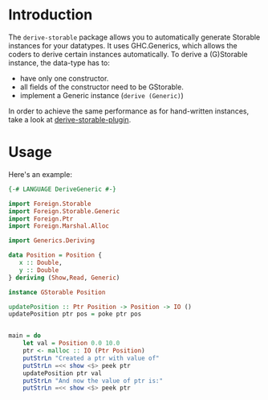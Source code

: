 # Introduction

The `derive-storable` package allows you to automatically generate Storable instances for your datatypes. It uses GHC.Generics, which allows the coders to derive certain instances automatically. To derive a (G)Storable instance, the data-type has to:

* have only one constructor.
* all fields of the constructor need to be GStorable.
* implement a Generic instance (`derive (Generic)`)

In order to achieve the same performance as for hand-written instances, take a look at [derive-storable-plugin](https://hackage.haskell.org/package/derive-storable-plugin).

# Usage

Here's an example:


```haskell
{-# LANGUAGE DeriveGeneric #-}

import Foreign.Storable
import Foreign.Storable.Generic
import Foreign.Ptr
import Foreign.Marshal.Alloc

import Generics.Deriving

data Position = Position {
   x :: Double, 
   y :: Double
} deriving (Show,Read, Generic)

instance GStorable Position

updatePosition :: Ptr Position -> Position -> IO ()
updatePosition ptr pos = poke ptr pos


main = do
    let val = Position 0.0 10.0
    ptr <- malloc :: IO (Ptr Position)      
    putStrLn "Created a ptr with value of"
    putStrLn =<< show <$> peek ptr
    updatePosition ptr val
    putStrLn "And now the value of ptr is:"   
    putStrLn =<< show <$> peek ptr

```


